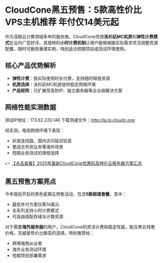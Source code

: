 # CloudCone黑五预售：5款高性价比VPS主机推荐 年付仅14美元起

作为深耕云计算领域多年的服务商，CloudCone凭借**洛杉矶MC机房**和**弹性计费模式**在业内广受好评。其独特的**小时计费机制**让用户能够根据实际需求灵活调整资源配置，随时可删除重建实例，特别适合短期项目或测试环境使用。

## 核心产品优势解析

- **弹性计费**：按实际使用时长付费，支持随时释放资源
- **机房选择**：洛杉矶MC机房提供稳定网络环境
- **产品矩阵**：已扩展至高防IP、独立服务器等企业级解决方案

## 网络性能实测数据

测试IP地址：173.82.220.148
下载测速文件：http://la.lg.cloudc.one

经实测，电信网络环境下表现：
- 非直连线路，国内访问延迟较高
- 更适合外贸业务等海外场景
- 短期业务测试的理想选择

👉 [【点击查看】2025年最新CloudCone优惠码及特价云服务器方案汇总](https://bit.ly/Cloudcone)

## 黑五预售方案亮点

今年提前开启的黑色星期五预售活动，包含**5款超值套餐**，其中：
- 最低年付方案仅需14美元
- 全系列支持小时计费模式
- 可自由搭配存储与计算资源

对于需要**海外服务器**的用户，CloudCone的灵活计费和稳定性能，配合黑五特惠价格，无疑是性价比极高的选择。特别推荐给：
- 跨境电商从业者
- 海外业务测试环境
- 短期项目部署需求